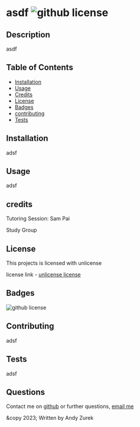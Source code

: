 # asdf ![github license](https://img.shields.io/badge/License-unlicense-blue)

  ## Description

  asdf 

  ## Table of Contents

  * [Installation](#installation)
  * [Usage](#usage)
  * [Credits](#credit)
  * [License](#license)
  * [Badges](#badges)
  * [contributing](#contributing)
  * [Tests](#tests)


  ## Installation

  adsf

  ## Usage

  adsf

  ## credits

  Tutoring Session: Sam Pai

  Study Group
  

  ## License 
  
  This projects is licensed with unlicense 

  license link - [unlicense license](https://opensource.org/license/unlicense)
  
  

  ## Badges

  ![github license](https://img.shields.io/badge/License-unlicense-blue)


  ## Contributing

  adsf

  ## Tests

  adsf

  ## Questions

  Contact me on [github](https://github.com/adsf)
  or further questions, [email me](mailto:asdf)

  &copy 2023; Written by Andy Zurek
